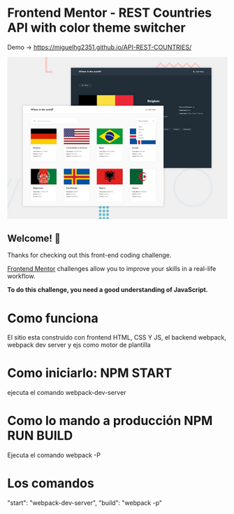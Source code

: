# Frontend Mentor - REST Countries API with color theme switcher

Demo -> https://miguelhg2351.github.io/API-REST-COUNTRIES/

![Diseño del sitio](./src/images/desktop-preview.jpg)

## Welcome! 👋

Thanks for checking out this front-end coding challenge.

[Frontend Mentor](https://www.frontendmentor.io) challenges allow you to improve your skills in a real-life workflow.

**To do this challenge, you need a good understanding of JavaScript.**

# Como funciona

El sitio esta construido con frontend HTML, CSS Y JS, el backend webpack, webpack dev server y ejs como motor de plantilla

# Como iniciarlo: NPM START

ejecuta el comando webpack-dev-server

# Como lo mando a producción NPM RUN BUILD

Ejecuta el comando webpack -P

# Los comandos

"start": "webpack-dev-server",
"build": "webpack -p"